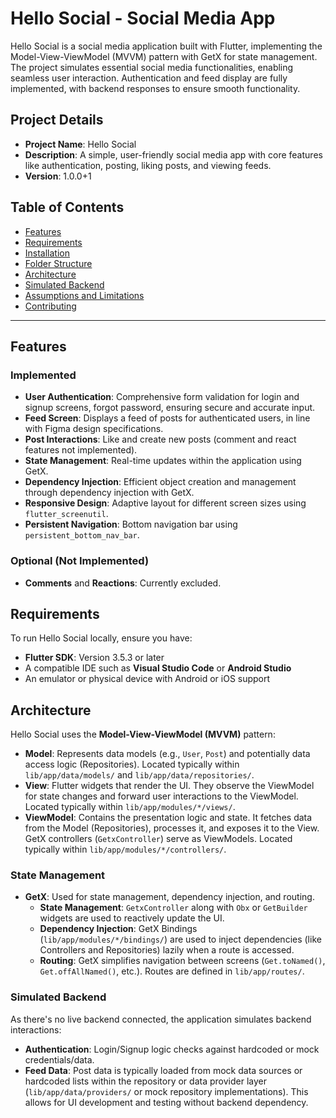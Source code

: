 # Hello Social - Social Media App

Hello Social is a social media application built with Flutter, implementing the Model-View-ViewModel (MVVM) pattern with GetX for state management. The project simulates essential social media functionalities, enabling seamless user interaction. Authentication and feed display are fully implemented, with backend responses to ensure smooth functionality.

## Project Details

-   **Project Name**: Hello Social
-   **Description**: A simple, user-friendly social media app with core features like authentication, posting, liking posts, and viewing feeds.
-   **Version**: 1.0.0+1

## Table of Contents

-   [Features](#features)
-   [Requirements](#requirements)
-   [Installation](#installation)
-   [Folder Structure](#folder-structure)
-   [Architecture](#architecture)
-   [Simulated Backend](#simulated-backend)
-   [Assumptions and Limitations](#assumptions-and-limitations)
-   [Contributing](#contributing)

---

## Features

### Implemented

-   **User Authentication**: Comprehensive form validation for login and signup screens, forgot password, ensuring secure and accurate input.
-   **Feed Screen**: Displays a feed of posts for authenticated users, in line with Figma design specifications.
-   **Post Interactions**: Like and create new posts (comment and react features not implemented).
-   **State Management**: Real-time updates within the application using GetX.
-   **Dependency Injection**: Efficient object creation and management through dependency injection with GetX.
-   **Responsive Design**: Adaptive layout for different screen sizes using `flutter_screenutil`.
-   **Persistent Navigation**: Bottom navigation bar using `persistent_bottom_nav_bar`.

### Optional (Not Implemented)

-   **Comments** and **Reactions**: Currently excluded.

## Requirements

To run Hello Social locally, ensure you have:

-   **Flutter SDK**: Version 3.5.3 or later
-   A compatible IDE such as **Visual Studio Code** or **Android Studio**
-   An emulator or physical device with Android or iOS support

## Architecture

Hello Social uses the **Model-View-ViewModel (MVVM)** pattern:

-   **Model**: Represents data models (e.g., `User`, `Post`) and potentially data access logic (Repositories). Located typically within `lib/app/data/models/` and `lib/app/data/repositories/`.
-   **View**: Flutter widgets that render the UI. They observe the ViewModel for state changes and forward user interactions to the ViewModel. Located typically within `lib/app/modules/*/views/`.
-   **ViewModel**: Contains the presentation logic and state. It fetches data from the Model (Repositories), processes it, and exposes it to the View. GetX controllers (`GetxController`) serve as ViewModels. Located typically within `lib/app/modules/*/controllers/`.

### State Management

-   **GetX**: Used for state management, dependency injection, and routing.
    -   **State Management**: `GetxController` along with `Obx` or `GetBuilder` widgets are used to reactively update the UI.
    -   **Dependency Injection**: GetX Bindings (`lib/app/modules/*/bindings/`) are used to inject dependencies (like Controllers and Repositories) lazily when a route is accessed.
    -   **Routing**: GetX simplifies navigation between screens (`Get.toNamed()`, `Get.offAllNamed()`, etc.). Routes are defined in `lib/app/routes/`.

### Simulated Backend

As there's no live backend connected, the application simulates backend interactions:

-   **Authentication**: Login/Signup logic checks against hardcoded or mock credentials/data.
-   **Feed Data**: Post data is typically loaded from mock data sources or hardcoded lists within the repository or data provider layer (`lib/app/data/providers/` or mock repository implementations). This allows for UI development and testing without backend dependency.

